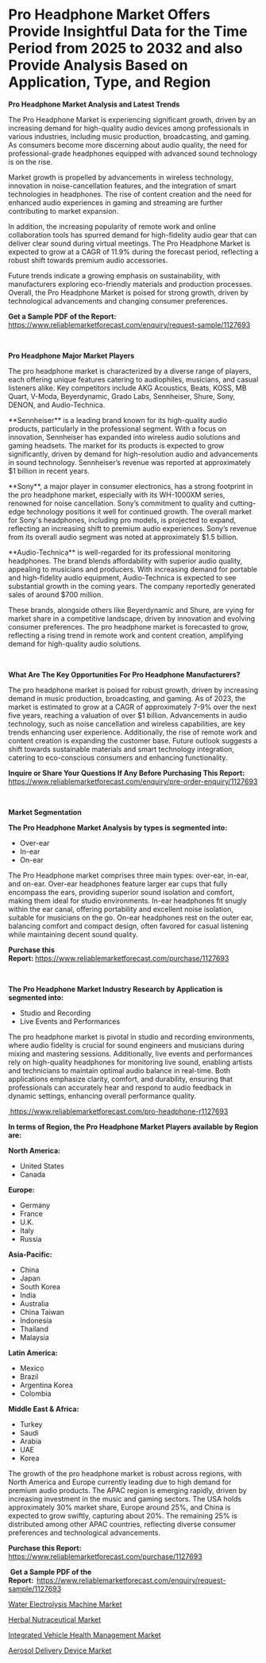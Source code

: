 <p><h1>Pro Headphone Market Offers Provide Insightful Data for the Time Period from 2025 to 2032 and also Provide Analysis Based on Application, Type, and Region</h1></p><p><strong>Pro Headphone Market Analysis and Latest Trends</strong></p>
<p><p>The Pro Headphone Market is experiencing significant growth, driven by an increasing demand for high-quality audio devices among professionals in various industries, including music production, broadcasting, and gaming. As consumers become more discerning about audio quality, the need for professional-grade headphones equipped with advanced sound technology is on the rise. </p><p>Market growth is propelled by advancements in wireless technology, innovation in noise-cancellation features, and the integration of smart technologies in headphones. The rise of content creation and the need for enhanced audio experiences in gaming and streaming are further contributing to market expansion. </p><p>In addition, the increasing popularity of remote work and online collaboration tools has spurred demand for high-fidelity audio gear that can deliver clear sound during virtual meetings. The Pro Headphone Market is expected to grow at a CAGR of 11.9% during the forecast period, reflecting a robust shift towards premium audio accessories. </p><p>Future trends indicate a growing emphasis on sustainability, with manufacturers exploring eco-friendly materials and production processes. Overall, the Pro Headphone Market is poised for strong growth, driven by technological advancements and changing consumer preferences.</p></p>
<p><strong>Get a Sample PDF of the Report:&nbsp;</strong> <a href="https://www.reliablemarketforecast.com/enquiry/request-sample/1127693?utm_campaign=1167&utm_medium=2&utm_source=Github&utm_content=ia&utm_term=06032025&utm_id=pro-headphone">https://www.reliablemarketforecast.com/enquiry/request-sample/1127693</a></p>
<p>&nbsp;</p>
<p><strong>Pro Headphone Major Market Players</strong></p>
<p><p>The pro headphone market is characterized by a diverse range of players, each offering unique features catering to audiophiles, musicians, and casual listeners alike. Key competitors include AKG Acoustics, Beats, KOSS, MB Quart, V-Moda, Beyerdynamic, Grado Labs, Sennheiser, Shure, Sony, DENON, and Audio-Technica.</p><p>**Sennheiser** is a leading brand known for its high-quality audio products, particularly in the professional segment. With a focus on innovation, Sennheiser has expanded into wireless audio solutions and gaming headsets. The market for its products is expected to grow significantly, driven by demand for high-resolution audio and advancements in sound technology. Sennheiser’s revenue was reported at approximately $1 billion in recent years.</p><p>**Sony**, a major player in consumer electronics, has a strong footprint in the pro headphone market, especially with its WH-1000XM series, renowned for noise cancellation. Sony’s commitment to quality and cutting-edge technology positions it well for continued growth. The overall market for Sony's headphones, including pro models, is projected to expand, reflecting an increasing shift to premium audio experiences. Sony’s revenue from its overall audio segment was noted at approximately $1.5 billion.</p><p>**Audio-Technica** is well-regarded for its professional monitoring headphones. The brand blends affordability with superior audio quality, appealing to musicians and producers. With increasing demand for portable and high-fidelity audio equipment, Audio-Technica is expected to see substantial growth in the coming years. The company reportedly generated sales of around $700 million.</p><p>These brands, alongside others like Beyerdynamic and Shure, are vying for market share in a competitive landscape, driven by innovation and evolving consumer preferences. The pro headphone market is forecasted to grow, reflecting a rising trend in remote work and content creation, amplifying demand for high-quality audio solutions.</p></p>
<p>&nbsp;</p>
<p><strong>What Are The Key Opportunities For Pro Headphone Manufacturers?</strong></p>
<p><p>The pro headphone market is poised for robust growth, driven by increasing demand in music production, broadcasting, and gaming. As of 2023, the market is estimated to grow at a CAGR of approximately 7-9% over the next five years, reaching a valuation of over $1 billion. Advancements in audio technology, such as noise cancellation and wireless capabilities, are key trends enhancing user experience. Additionally, the rise of remote work and content creation is expanding the customer base. Future outlook suggests a shift towards sustainable materials and smart technology integration, catering to eco-conscious consumers and enhancing functionality.</p></p>
<p><strong>Inquire or Share Your Questions If Any Before Purchasing This Report:</strong> <a href="https://www.reliablemarketforecast.com/enquiry/pre-order-enquiry/1127693?utm_campaign=1167&utm_medium=2&utm_source=Github&utm_content=ia&utm_term=06032025&utm_id=pro-headphone">https://www.reliablemarketforecast.com/enquiry/pre-order-enquiry/1127693</a></p>
<p>&nbsp;</p>
<p><strong>Market Segmentation</strong></p>
<p><strong>The Pro Headphone Market Analysis by types is segmented into:</strong></p>
<p><ul><li>Over-ear</li><li>In-ear</li><li>On-ear</li></ul></p>
<p><p>The Pro Headphone market comprises three main types: over-ear, in-ear, and on-ear. Over-ear headphones feature larger ear cups that fully encompass the ears, providing superior sound isolation and comfort, making them ideal for studio environments. In-ear headphones fit snugly within the ear canal, offering portability and excellent noise isolation, suitable for musicians on the go. On-ear headphones rest on the outer ear, balancing comfort and compact design, often favored for casual listening while maintaining decent sound quality.</p></p>
<p><strong>Purchase this Report:&nbsp;</strong><a href="https://www.reliablemarketforecast.com/purchase/1127693?utm_campaign=1167&utm_medium=2&utm_source=Github&utm_content=ia&utm_term=06032025&utm_id=pro-headphone">https://www.reliablemarketforecast.com/purchase/1127693</a></p>
<p>&nbsp;</p>
<p><strong>The Pro Headphone Market Industry Research by Application is segmented into:</strong></p>
<p><ul><li>Studio and Recording</li><li>Live Events and Performances</li></ul></p>
<p><p>The pro headphone market is pivotal in studio and recording environments, where audio fidelity is crucial for sound engineers and musicians during mixing and mastering sessions. Additionally, live events and performances rely on high-quality headphones for monitoring live sound, enabling artists and technicians to maintain optimal audio balance in real-time. Both applications emphasize clarity, comfort, and durability, ensuring that professionals can accurately hear and respond to audio feedback in dynamic settings, enhancing overall performance quality.</p></p>
<p><a href="https://www.reliablemarketforecast.com/pro-headphone-r1127693?utm_campaign=1167&utm_medium=2&utm_source=Github&utm_content=ia&utm_term=06032025&utm_id=pro-headphone">&nbsp;https://www.reliablemarketforecast.com/pro-headphone-r1127693</a></p>
<p><strong>In terms of Region, the Pro Headphone Market Players available by Region are:</strong></p>
<p>
    <p> <strong> North America: </strong>
        <ul>
            <li>United States</li>
            <li>Canada</li>
        </ul>
        </p> 
    <p> <strong> Europe: </strong>
        <ul>
            <li>Germany</li>
            <li>France</li>
            <li>U.K.</li>
            <li>Italy</li>
            <li>Russia</li>
        </ul>
        </p> 
    <p> <strong> Asia-Pacific: </strong>
        <ul>
            <li>China</li>
            <li>Japan</li>
            <li>South Korea</li>
            <li>India</li>
            <li>Australia</li>
            <li>China Taiwan</li>
            <li>Indonesia</li>
            <li>Thailand</li>
            <li>Malaysia</li>
        </ul>
        </p> 
    <p> <strong> Latin America: </strong>
        <ul>
            <li>Mexico</li>
            <li>Brazil</li>
            <li>Argentina Korea</li>
            <li>Colombia</li>
        </ul>
        </p> 
    <p> <strong> Middle East & Africa: </strong>
        <ul>
            <li>Turkey</li>
            <li>Saudi</li>
            <li>Arabia</li>
            <li>UAE</li>
            <li>Korea</li>
        </ul>
    </p>
    </p>
<p><p>The growth of the pro headphone market is robust across regions, with North America and Europe currently leading due to high demand for premium audio products. The APAC region is emerging rapidly, driven by increasing investment in the music and gaming sectors. The USA holds approximately 30% market share, Europe around 25%, and China is expected to grow swiftly, capturing about 20%. The remaining 25% is distributed among other APAC countries, reflecting diverse consumer preferences and technological advancements.</p></p>
<p><strong>Purchase this Report: </strong><a href="https://www.reliablemarketforecast.com/purchase/1127693?utm_campaign=1167&utm_medium=2&utm_source=Github&utm_content=ia&utm_term=06032025&utm_id=pro-headphone">https://www.reliablemarketforecast.com/purchase/1127693</a></p>
<p>&nbsp;<strong>Get a Sample PDF of the Report:&nbsp;&nbsp;</strong><a href="https://www.reliablemarketforecast.com/enquiry/request-sample/1127693?utm_campaign=1167&utm_medium=2&utm_source=Github&utm_content=ia&utm_term=06032025&utm_id=pro-headphone">https://www.reliablemarketforecast.com/enquiry/request-sample/1127693</a></p>
<p><strong></strong></p>
<p><p><a href="https://github.com/mabutironaldo/Market-Research-Report-List-7/blob/main/water-electrolysis-machine-market.md?utm_campaign=1167&utm_medium=2&utm_source=Github&utm_content=ia&utm_term=06032025&utm_id=pro-headphone">Water Electrolysis Machine Market</a></p><p><a href="https://github.com/maaniwilka9y/Market-Research-Report-List-1/blob/main/herbal-nutraceutical-market.md?utm_campaign=1167&utm_medium=2&utm_source=Github&utm_content=ia&utm_term=06032025&utm_id=pro-headphone">Herbal Nutraceutical Market</a></p><p><a href="https://github.com/waldarolka1j/Market-Research-Report-List-1/blob/main/integrated-vehicle-health-management-market.md?utm_campaign=1167&utm_medium=2&utm_source=Github&utm_content=ia&utm_term=06032025&utm_id=pro-headphone">Integrated Vehicle Health Management Market</a></p><p><a href="https://github.com/damjiederyd/Market-Research-Report-List-1/blob/main/aerosol-delivery-device-market.md?utm_campaign=1167&utm_medium=2&utm_source=Github&utm_content=ia&utm_term=06032025&utm_id=pro-headphone">Aerosol Delivery Device Market</a></p></p>